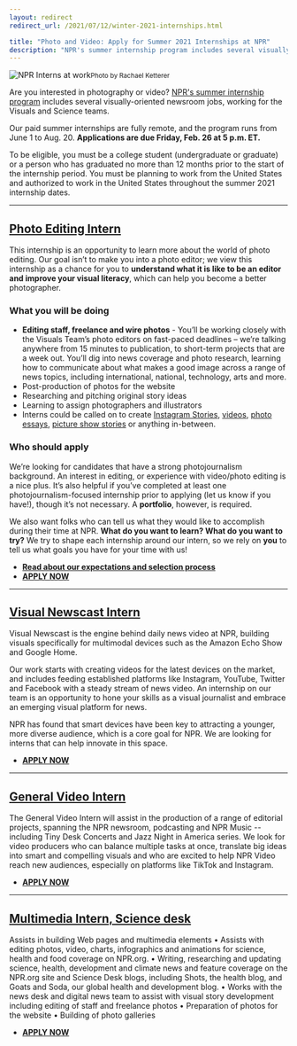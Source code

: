 ```yaml
---
layout: redirect
redirect_url: /2021/07/12/winter-2021-internships.html

title: "Photo and Video: Apply for Summer 2021 Internships at NPR"
description: "NPR's summer internship program includes several visually-oriented newsroom jobs, working for the Visuals and Science teams. Come join us!"
---
```


![NPR Interns at work](/img/posts/photointerns.jpg)<small>Photo by Rachael Ketterer</small>

Are you interested in photography or video? [NPR's summer internship program](https://www.npr.org/about-npr/181881227/want-to-be-an-npr-intern) includes several visually-oriented newsroom jobs, working for the Visuals and Science teams.

Our paid summer internships are fully remote, and the program runs from June 1 to Aug. 20. **Applications are due Friday, Feb. 26 at 5 p.m. ET.**

To be eligible, you must be a college student (undergraduate or graduate) or a person who has graduated no more than 12 months prior to the start of the internship period. You must be planning to work from the United States and authorized to work in the United States throughout the summer 2021 internship dates.

------

## [Photo Editing Intern](https://recruiting.ultipro.com/NAT1011NATPR/JobBoard/fc254a05-d68e-44c0-a2ba-267380d146ba/OpportunityDetail?opportunityId=4d1a5f4f-7906-41bf-9937-9f2a3bd340ce)

This internship is an opportunity to learn more about the world of photo editing. Our goal isn’t to make you into a photo editor; we view this internship as a chance for you to **understand what it is like to be an editor and improve your visual literacy**, which can help you become a better photographer.

### What you will be doing

* **Editing staff, freelance and wire photos** - You’ll be working closely with the Visuals Team’s photo editors on fast-paced deadlines – we’re talking anywhere from 15 minutes to publication, to short-term projects that are a week out. You’ll dig into news coverage and photo research, learning how to communicate about what makes a good image across a range of news topics, including international, national, technology, arts and more.
* Post-production of photos for the website
* Researching and pitching original story ideas
* Learning to assign photographers and illustrators
* Interns could be called on to create [Instagram Stories](https://www.instagram.com/stories/highlights/18100985839046937/), [videos](https://www.npr.org/2013/04/12/176913038/short-and-sweet-celebrating-d-c-s-cherry-blossoms-with-haiku), [photo essays](https://www.npr.org/2016/08/05/488518797/at-the-portrait-gallery-students-tell-the-stories-that-pictures-cant), [picture show stories](https://www.npr.org/sections/pictureshow/2019/08/18/736843955/finding-identity-without-gender-a-queer-photographers-journey) or anything in-between.

### Who should apply

We’re looking for candidates that have a strong photojournalism background. An interest in editing, or experience with video/photo editing is a nice plus. It’s also helpful if you’ve completed at least one photojournalism-focused internship prior to applying (let us know if you have!), though it’s not necessary. A **portfolio**, however, is required.

We also want folks who can tell us what they would like to accomplish during their time at NPR. **What do you want to learn? What do you want to try?** We try to shape each internship around our intern, so we rely on **you** to tell us what goals you have for your time with us!

* **[Read about our expectations and selection process](/2015/10/14/how-to-apply.html)**
* **[APPLY NOW](https://recruiting.ultipro.com/NAT1011NATPR/JobBoard/fc254a05-d68e-44c0-a2ba-267380d146ba/OpportunityDetail?opportunityId=4d1a5f4f-7906-41bf-9937-9f2a3bd340ce)**

-------

## [Visual Newscast Intern](https://recruiting.ultipro.com/NAT1011NATPR/JobBoard/fc254a05-d68e-44c0-a2ba-267380d146ba/OpportunityDetail?opportunityId=cd67dda5-3ea9-4064-8d42-cb8c9a4d025f)

Visual Newscast is the engine behind daily news video at NPR, building visuals specifically for multimodal devices such as the Amazon Echo Show and Google Home.

Our work starts with creating videos for the latest devices on the market, and includes feeding established platforms like Instagram, YouTube, Twitter and Facebook with a steady stream of news video. An internship on our team is an opportunity to hone your skills as a visual journalist and embrace an emerging visual platform for news.

NPR has found that smart devices have been key to attracting a younger, more diverse audience, which is a core goal for NPR. We are looking for interns that can help innovate in this space.

* **[APPLY NOW](https://recruiting.ultipro.com/NAT1011NATPR/JobBoard/fc254a05-d68e-44c0-a2ba-267380d146ba/OpportunityDetail?opportunityId=cd67dda5-3ea9-4064-8d42-cb8c9a4d025f)**

--------

## [General Video Intern](https://recruiting.ultipro.com/NAT1011NATPR/JobBoard/fc254a05-d68e-44c0-a2ba-267380d146ba/OpportunityDetail?opportunityId=ba090e7b-b292-45bb-9083-958fe1f617ac)

The General Video Intern will assist in the production of a range of editorial projects, spanning the NPR newsroom, podcasting and NPR Music --  including Tiny Desk Concerts and Jazz Night in America series. We look for video producers who can balance multiple tasks at once, translate big ideas into smart and compelling visuals and who are excited to help NPR Video reach new audiences, especially on platforms like TikTok and Instagram.

* **[APPLY NOW](https://recruiting.ultipro.com/NAT1011NATPR/JobBoard/fc254a05-d68e-44c0-a2ba-267380d146ba/OpportunityDetail?opportunityId=ba090e7b-b292-45bb-9083-958fe1f617ac)**

--------

## [Multimedia Intern, Science desk](https://recruiting.ultipro.com/NAT1011NATPR/JobBoard/fc254a05-d68e-44c0-a2ba-267380d146ba/OpportunityDetail?opportunityId=8e76fdeb-2ef8-4652-9f79-3dc8ae5c8bbf)

Assists in building Web pages and multimedia elements • Assists with editing photos, video, charts, infographics and animations for science, health and food coverage on NPR.org. • Writing, researching and updating science, health, development and climate news and feature coverage on the NPR.org site and Science Desk blogs, including Shots, the health blog, and Goats and Soda, our global health and development blog. • Works with the news desk and digital news team to assist with visual story development including editing of staff and freelance photos • Preparation of photos for the website • Building of photo galleries

* **[APPLY NOW](https://recruiting.ultipro.com/NAT1011NATPR/JobBoard/fc254a05-d68e-44c0-a2ba-267380d146ba/OpportunityDetail?opportunityId=8e76fdeb-2ef8-4652-9f79-3dc8ae5c8bbf)**
